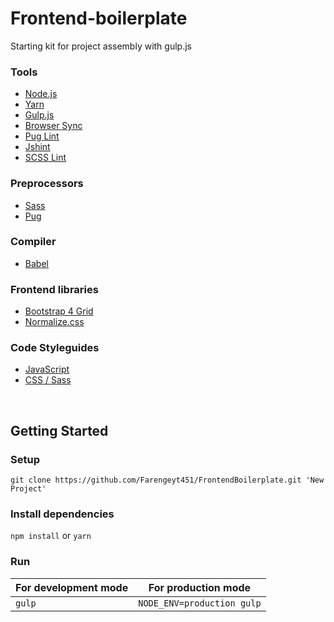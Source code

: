 # Frontend-boilerplate

Starting kit for project assembly with gulp.js

### Tools

- [Node.js](https://nodejs.org/en/)
- [Yarn](https://yarnpkg.com/lang/en/)
- [Gulp.js](https://gulpjs.com/)
- [Browser Sync](https://browsersync.io/)
- [Pug Lint](https://github.com/pugjs/pug-lint)
- [Jshint](https://github.com/uipoet/sublime-jshint)
- [SCSS Lint](https://github.com/brigade/scss-lint)

### Preprocessors

- [Sass](http://sass-lang.com/)
- [Pug](https://pugjs.org/api/getting-started.html)

### Compiler

- [Babel](https://babeljs.io/)

### Frontend libraries

- [Bootstrap 4 Grid](https://github.com/m-spyratos/bootstrap-4-grid)
- [Normalize.css](https://necolas.github.io/normalize.css/)

### Code Styleguides

- [JavaScript](https://github.com/airbnb/javascript)
- [CSS / Sass](https://github.com/airbnb/css)

<br>

## Getting Started

### Setup

```
git clone https://github.com/Farengeyt451/FrontendBoilerplate.git 'New Project'
```

### Install dependencies

`npm install` or `yarn`

### Run

| For development mode | For production mode        |
| -------------------- | -------------------------- |
| `gulp`               | `NODE_ENV=production gulp` |


